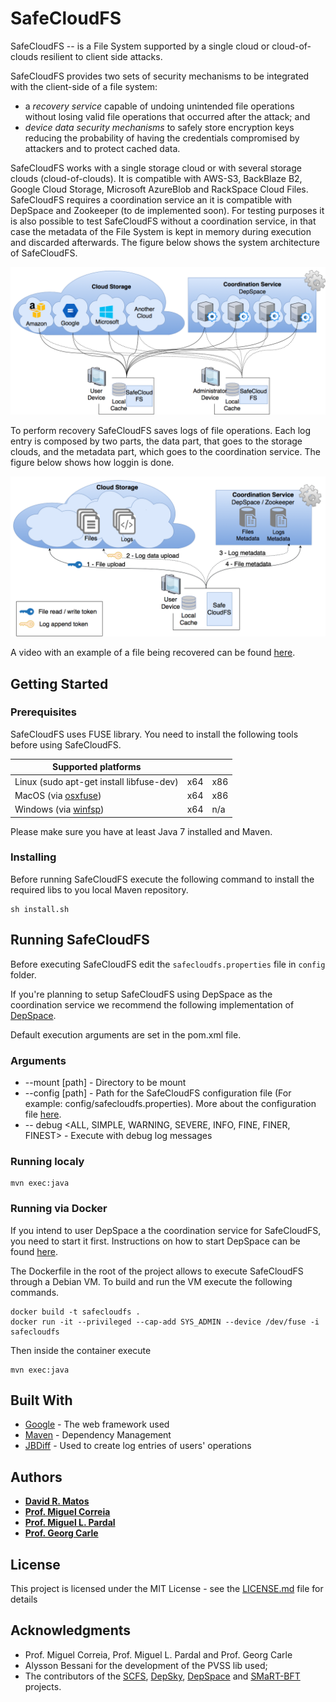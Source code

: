 # SafeCloudFS

SafeCloudFS -- is a File System supported by a single cloud or cloud-of-clouds resilient to client side attacks.

SafeCloudFS provides two sets of security mechanisms to be integrated with the client-side of a file system:
 * a *recovery service* capable of undoing unintended file operations without losing valid file operations that occurred after the attack; and
 * *device data security mechanisms* to safely store encryption keys reducing the probability of having the credentials compromised by attackers and to protect cached data.

SafeCloudFS works with a single storage cloud or with several storage clouds (cloud-of-clouds). It is compatible with AWS-S3, BackBlaze B2, Google Cloud Storage, Microsoft AzureBlob and RackSpace Cloud Files. SafeCloudFS requires a coordination service an it is compatible with DepSpace and Zookeeper (to de implemented soon). For testing purposes it is also possible to test SafeCloudFS without a coordination service, in that case the metadata of the File System is kept in memory during execution and discarded afterwards. The figure below shows the system architecture of SafeCloudFS.

![System architecture of SafeCloudFS](doc/img/safecloudfs-architecture.png)

To perform recovery SafeCloudFS saves logs of file operations. Each log entry is composed by two parts, the data part, that goes to the storage clouds, and the metadata part, which goes to the coordination service. The figure below shows how loggin is done.

![Logging file system operations in SafeCloudFS](doc/img/safecloudfs-logging.png)

A video with an example of a file being recovered can be found [here](https://youtu.be/YisuzJhi28M).


## Getting Started


### Prerequisites

SafeCloudFS uses FUSE library. You need  to install the following tools before using SafeCloudFS.


| Supported platforms                                           |     |      |
|---------------------------------------------------------------|-----|------|
| Linux (sudo apt-get install libfuse-dev)                      | x64 | x86  |
| MacOS (via [osxfuse](https://osxfuse.github.io/))             | x64 | x86  |
| Windows (via [winfsp](https://github.com/billziss-gh/winfsp/))| x64 | n/a  |

Please make sure you have at least Java 7 installed and Maven.

### Installing

Before running SafeCloudFS execute the following command to install the required libs to you local Maven repository.

```
sh install.sh
```


## Running SafeCloudFS

Before executing SafeCloudFS edit the `safecloudfs.properties` file in `config` folder.

If you're planning to setup SafeCloudFS using DepSpace as the coordination service we recommend the following implementation of [DepSpace](https://github.com/inesc-id/depspacito).

Default execution arguments are set in the pom.xml file.

### Arguments

* --mount [path] - Directory to be mount
* --config [path] - Path for the SafeCloudFS configuration file (For example: config/safecloudfs.properties). More about the configuration file [here](doc/CONFIG_FILE.md).
* -- debug <ALL, SIMPLE, WARNING, SEVERE, INFO, FINE, FINER, FINEST> - Execute with debug log messages

### Running localy
```
mvn exec:java
```


### Running via Docker

If you intend to user DepSpace a the coordination service for SafeCloudFS, you need to start it first. Instructions on how to start DepSpace can be found [here](https://github.com/inesc-id/depspacito).

The Dockerfile in the root of the project allows to execute SafeCloudFS through a Debian VM. To build and run the VM execute the following commands.

```
docker build -t safecloudfs .
docker run -it --privileged --cap-add SYS_ADMIN --device /dev/fuse -i safecloudfs
```

Then inside the container execute

```
mvn exec:java
```


## Built With

* [Google](http://www.dropwizard.io/1.0.2/docs/) - The web framework used
* [Maven](https://maven.apache.org/) - Dependency Management
* [JBDiff](https://github.com/jdesbonnet/jbdiff) - Used to create log entries of users' operations

## Authors

* **[David R. Matos](https://github.com/davidmatos)**
* **[Prof. Miguel Correia](https://github.com/mpcorreia)**
* **[Prof. Miguel L. Pardal](https://github.com/miguelpardal)**
* **[Prof. Georg Carle](https://www.net.in.tum.de/members/carle/)**

## License

This project is licensed under the MIT License - see the [LICENSE.md](LICENSE.md) file for details

## Acknowledgments

* Prof. Miguel Correia, Prof. Miguel L. Pardal and Prof. Georg Carle
* Alysson Bessani for the development of the PVSS lib used;
* The contributors of the [SCFS](https://github.com/cloud-of-clouds/SCFS), [DepSky](https://github.com/cloud-of-clouds/depsky), [DepSpace](https://github.com/bft-smart/depspace) and [SMaRT-BFT](https://github.com/bft-smart/library) projects.

